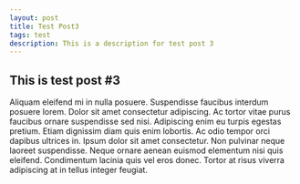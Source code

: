 ```yaml
---
layout: post
title: Test Post3
tags: test
description: This is a description for test post 3
---
```


## This is test post #3

Aliquam eleifend mi in nulla posuere. Suspendisse faucibus interdum posuere lorem. Dolor sit amet consectetur adipiscing. Ac tortor vitae purus faucibus ornare suspendisse sed nisi. Adipiscing enim eu turpis egestas pretium. Etiam dignissim diam quis enim lobortis. Ac odio tempor orci dapibus ultrices in. Ipsum dolor sit amet consectetur. Non pulvinar neque laoreet suspendisse. Neque ornare aenean euismod elementum nisi quis eleifend. Condimentum lacinia quis vel eros donec. Tortor at risus viverra adipiscing at in tellus integer feugiat.